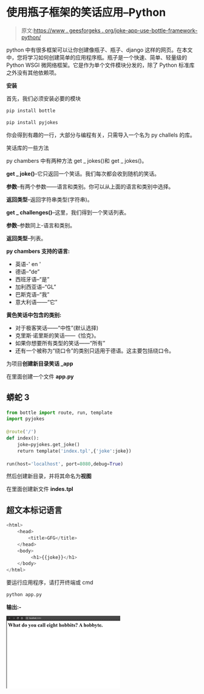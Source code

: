 # 使用瓶子框架的笑话应用–Python

> 原文:[https://www . geesforgeks . org/joke-app-use-bottle-framework-python/](https://www.geeksforgeeks.org/joke-app-using-bottle-framework-python/)

python 中有很多框架可以让你创建像瓶子、瓶子、django 这样的网页。在本文中，您将学习如何创建简单的应用程序瓶。瓶子是一个快速、简单、轻量级的 Python WSGI 微网络框架。它是作为单个文件模块分发的，除了 Python 标准库之外没有其他依赖项。

**安装**

首先，我们必须安装必要的模块

```py
pip install bottle
```

```py
pip install pyjokes
```

你会得到有趣的一行，大部分与编程有关，只需导入一个名为 py challels 的库。

笑话库的一些方法

py chambers 中有两种方法 get _ jokes()和 get _ jokes()。

**get _ joke()**–它只返回一个笑话。我们每次都会收到随机的笑话。

**参数**–有两个参数——语言和类别。你可以从上面的语言和类别中选择。

**返回类型**–返回字符串类型(字符串)。

**get _ challenges()**–这里，我们得到一个笑话列表。

**参数**–参数同上-语言和类别。

**返回类型**–列表。

**py chambers 支持的语言:**

*   英语-' en '
*   德语–“de”
*   西班牙语–“是”
*   加利西亚语–“GL”
*   巴斯克语–“我”
*   意大利语——“它”

**黄色笑话中包含的类别:**

*   对于极客笑话——“中性”(默认选择)
*   克里斯·诺里斯的笑话——《恰克》。
*   如果你想要所有类型的笑话——“所有”
*   还有一个被称为“绕口令”的类别只适用于德语。这主要包括绕口令。

为项目**创建新目录笑话 _app**

在里面创建一个文件 **app.py**

## 蟒蛇 3

```py
from bottle import route, run, template
import pyjokes

@route('/')
def index():
    joke=pyjokes.get_joke()
    return template('index.tpl',{'joke':joke})

run(host='localhost', port=8080,debug=True)
```

然后创建新目录，并将其命名为**视图**

在里面创建新文件 **indes.tpl**

## 超文本标记语言

```py
<html>
    <head>
        <title>GFG</title>
    </head>
    <body>
         <h1>{{joke}}</h1>
    </body>
</html>
```

要运行应用程序，请打开终端或 cmd

```py
python app.py
```

**输出:-**

![](img/ff5774028a0f94aed305406ac09a7c96.png)